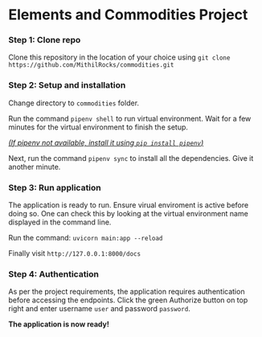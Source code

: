 # Elements and Commodities Project

### Step 1: Clone repo
Clone this repository in the location of your choice using `git clone https://github.com/MithilRocks/commodities.git`

### Step 2: Setup and installation 
Change directory to `commodities` folder.

Run the command `pipenv shell` to run virtual environment. Wait for a few minutes for the virtual environment to finish the setup.

[*(If pipenv not available, install it using `pip install pipenv`)*](https://pypi.org/project/pipenv/)

Next, run the command `pipenv sync` to install all the dependencies. Give it another minute. 

### Step 3: Run application
The application is ready to run. Ensure virual enviroment is active before doing so. One can check this by looking at the virtual environment name displayed in the command line.

Run the command: `uvicorn main:app --reload`

Finally visit `http://127.0.0.1:8000/docs`

### Step 4: Authentication
As per the project requirements, the application requires authentication before accessing the endpoints. Click the green Authorize button on top right and enter username `user` and password `password`.

**The application is now ready!**
